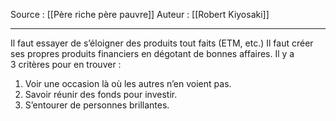 Source : [[Père riche père pauvre]]
Auteur : [[Robert Kiyosaki]]
***

Il faut essayer de s’éloigner des produits tout faits (ETM, etc.)
Il faut créer ses propres produits financiers en dégotant de bonnes affaires.
Il y a 3 critères pour en trouver : 
1. Voir une occasion là où les autres n’en voient pas.
2. Savoir réunir des fonds pour investir.
3. S’entourer de personnes brillantes.